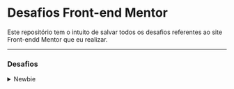 # Desafios Front-end Mentor

Este repositório tem o intuito de salvar todos os desafios referentes ao site Front-endd Mentor que eu realizar. 

---

### Desafios

<details>
    <summary>Newbie</summary>
    <p>1 - <a href="https://desafios-front-end-mentor-nurux.vercel.app">Qr_component</a></p>
    <p>2 - <a href="">Results_summary_component</a></p>
    <p>3 - <a href="">None</a></p>
    <p>4 - <a href="">None</a></p>
</details>